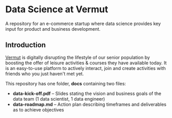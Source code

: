 # Data Science at Vermut
A repository for an e-commerce startup where data science provides key input for product and business development.

## Introduction
[Vermut](https://www.linkedin.com/company/vermut/) is digitally disrupting the lifestyle of our senior population by boosting the offer of leisure activities & courses they have available today. It is an easy-to-use platform to actively interact, join and create activities with friends who you just haven't met yet.

This repository has one folder, **docs** containing two files:
- **data-kick-off.pdf** – Slides stating the vision and business goals of the data team (1 data scientist, 1 data engineer)
- **data-roadmap.md** – Action plan describing timeframes and deliverables as to achieve objectives
